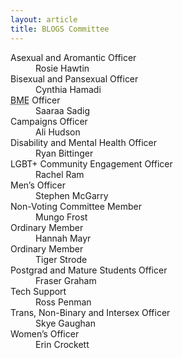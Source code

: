 ```yaml
---
layout: article
title: BLOGS Committee
---
```


<dl>

<dt>Asexual and Aromantic Officer</dt>           <dd>Rosie Hawtin</dd>
<dt>Bisexual and Pansexual Officer</dt>          <dd>Cynthia Hamadi</dd>
<dt><abbr title="Black and Marginalised Ethnicities">BME</abbr> Officer</dt> <dd>Saaraa Sadig</dd>
<dt>Campaigns Officer</dt>                       <dd>Ali Hudson</dd>
<dt>Disability and Mental Health Officer</dt>    <dd>Ryan Bittinger</dd>
<dt>LGBT+ Community Engagement Officer</dt>      <dd>Rachel Ram</dd>
<dt>Men’s Officer</dt>                           <dd>Stephen McGarry</dd>
<dt>Non-Voting Committee Member</dt>             <dd>Mungo Frost</dd>
<dt>Ordinary Member</dt>                         <dd>Hannah Mayr</dd>
<dt>Ordinary Member</dt>                         <dd>Tiger Strode</dd>
<dt>Postgrad and Mature Students Officer</dt>    <dd>Fraser Graham</dd>
<dt>Tech Support</dt>                            <dd>Ross Penman</dd>
<dt>Trans, Non-Binary and Intersex Officer</dt>  <dd>Skye Gaughan </dd>
<dt>Women’s Officer</dt>                         <dd>Erin Crockett</dd>

</dl>
